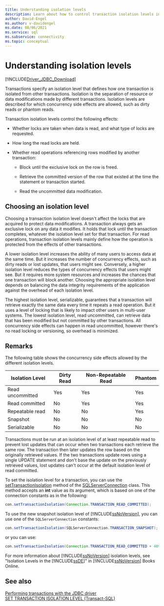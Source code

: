 ```yaml
---
title: Understanding isolation levels
description: Learn about how to control transaction isolation levels in the JDBC Driver for SQL Server.
author: David-Engel
ms.author: v-davidengel
ms.date: 08/06/2021
ms.service: sql
ms.subservice: connectivity
ms.topic: conceptual
---
```

# Understanding isolation levels

[!INCLUDE[Driver_JDBC_Download](../../includes/driver_jdbc_download.md)]

Transactions specify an isolation level that defines how one transaction is isolated from other transactions. Isolation is the separation of resource or data modifications made by different transactions. Isolation levels are described for which concurrency side effects are allowed, such as dirty reads or phantom reads.

Transaction isolation levels control the following effects:

- Whether locks are taken when data is read, and what type of locks are requested.

- How long the read locks are held.

- Whether read operations referencing rows modified by another transaction:

  - Block until the exclusive lock on the row is freed.

  - Retrieve the committed version of the row that existed at the time the statement or transaction started.

  - Read the uncommitted data modification.

## Choosing an isolation level

Choosing a transaction isolation level doesn't affect the locks that are acquired to protect data modifications. A transaction always gets an exclusive lock on any data it modifies. It holds that lock until the transaction completes, whatever the isolation level set for that transaction. For read operations, transaction isolation levels mainly define how the operation is protected from the effects of other transactions.

A lower isolation level increases the ability of many users to access data at the same time. But it increases the number of concurrency effects, such as dirty reads or lost updates, that users might see. Conversely, a higher isolation level reduces the types of concurrency effects that users might see. But it requires more system resources and increases the chances that one transaction will block another. Choosing the appropriate isolation level depends on balancing the data integrity requirements of the application against the overhead of each isolation level.

The highest isolation level, serializable, guarantees that a transaction will retrieve exactly the same data every time it repeats a read operation. But it uses a level of locking that is likely to impact other users in multi-user systems. The lowest isolation level, read uncommitted, can retrieve data that has been modified but not committed by other transactions. All concurrency side effects can happen in read uncommitted, however there's no read locking or versioning, so overhead is minimized.

## Remarks

 The following table shows the concurrency side effects allowed by the different isolation levels.

| Isolation Level  | Dirty Read | Non-Repeatable Read | Phantom |
| ---------------- | ---------- | ------------------- | ------- |
| Read uncommitted | Yes        | Yes                 | Yes     |
| Read committed   | No         | Yes                 | Yes     |
| Repeatable read  | No         | No                  | Yes     |
| Snapshot         | No         | No                  | No      |
| Serializable     | No         | No                  | No      |

Transactions must be run at an isolation level of at least repeatable read to prevent lost updates that can occur when two transactions each retrieve the same row. The transaction then later updates the row based on the originally retrieved values. If the two transactions update rows using a single UPDATE statement and don't base the update on the previously retrieved values, lost updates can't occur at the default isolation level of read committed.

To set the isolation level for a transaction, you can use the [setTransactionIsolation](../../connect/jdbc/reference/settransactionisolation-method-sqlserverconnection.md) method of the [SQLServerConnection](../../connect/jdbc/reference/sqlserverconnection-class.md) class. This method accepts an **int** value as its argument, which is based on one of the connection constants as in the following:

```java
con.setTransactionIsolation(Connection.TRANSACTION_READ_COMMITTED);
```

To use the new snapshot isolation level of [!INCLUDE[ssNoVersion](../../includes/ssnoversion-md.md)], you can use one of the `SQLServerConnection` constants:

```java
con.setTransactionIsolation(SQLServerConnection.TRANSACTION_SNAPSHOT);
```

or you can use:

```java
con.setTransactionIsolation(Connection.TRANSACTION_READ_COMMITTED + 4094);
```

For more information about [!INCLUDE[ssNoVersion](../../includes/ssnoversion-md.md)] isolation levels, see "Isolation Levels in the [!INCLUDE[ssDE](../../includes/ssde_md.md)]" in [!INCLUDE[ssNoVersion](../../includes/ssnoversion-md.md)] Books Online.

## See also

[Performing transactions with the JDBC driver](../../connect/jdbc/performing-transactions-with-the-jdbc-driver.md)  
[SET TRANSACTION ISOLATION LEVEL (Transact-SQL)](../../t-sql/statements/set-transaction-isolation-level-transact-sql.md)  
